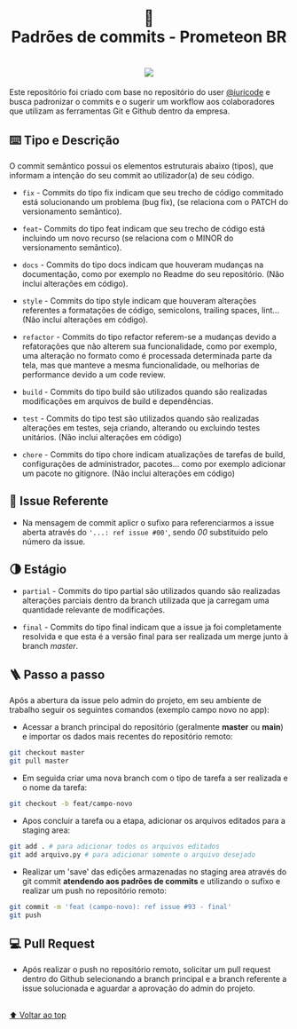 <h1 align="center">
📄<br>Padrões de commits - Prometeon BR
</h1>

<h1 align="center">
  <img src="gitcommit.png">
</h1>

<p>
  Este repositório foi criado com base no repositório do user <a href="https://github.com/iuricode">@iuricode</a> e busca padronizar o commits e o sugerir um workflow aos colaboradores que utilizam as ferramentas Git e Github dentro da empresa.
</p>

## ⌨️ Tipo e Descrição

O commit semântico possui os elementos estruturais abaixo (tipos), que informam a intenção do seu commit ao utilizador(a) de seu código.

- `fix` - Commits do tipo fix indicam que seu trecho de código commitado está solucionando um problema (bug fix), (se relaciona com o PATCH do versionamento semântico).

- `feat`- Commits do tipo feat indicam que seu trecho de código está incluindo um novo recurso (se relaciona com o MINOR do versionamento semântico).

- `docs` - Commits do tipo docs indicam que houveram mudanças na documentação, como por exemplo no Readme do seu repositório. (Não inclui alterações em código).

- `style` - Commits do tipo style indicam que houveram alterações referentes a formatações de código, semicolons, trailing spaces, lint... (Não inclui alterações em código).

- `refactor` - Commits do tipo refactor referem-se a mudanças devido a refatorações que não alterem sua funcionalidade, como por exemplo, uma alteração no formato como é processada determinada parte da tela, mas que manteve a mesma funcionalidade, ou melhorias de performance devido a um code review.

- `build` - Commits do tipo build são utilizados quando são realizadas modificações em arquivos de build e dependências.

- `test` - Commits do tipo test são utilizados quando são realizadas alterações em testes, seja criando, alterando ou excluindo testes unitários. (Não inclui alterações em código)

- `chore` - Commits do tipo chore indicam atualizações de tarefas de build, configurações de administrador, pacotes... como por exemplo adicionar um pacote no gitignore. (Não inclui alterações em código)

## 🧭 Issue Referente

- Na mensagem de commit aplicr o sufixo para referenciarmos a issue aberta através do `'...: ref issue #00'`, sendo *00* substituido pelo número da issue.

## 🌗 Estágio

- `partial` - Commits do tipo partial são utilizados quando são realizadas alterações parciais dentro da branch utilizada que ja carregam uma quantidade relevante de modificações.

- `final` - Commits do tipo final indicam que a issue ja foi completamente resolvida e que esta é a versão final para ser realizada um merge junto à branch _master_.

## 🪜 Passo a passo

<p>
  Após a abertura da issue pelo admin do projeto, em seu ambiente de trabalho seguir os seguintes comandos (exemplo campo novo no app):
</p>

- Acessar a branch principal do repositório (geralmente **master** ou **main**) e importar os dados mais recentes do repositório remoto:

```bash
git checkout master
git pull master
```

- Em seguida criar uma nova branch com o tipo de tarefa a ser realizada e o nome da tarefa:

```bash
git checkout -b feat/campo-novo
```

- Apos concluir a tarefa ou a etapa, adicionar os arquivos editados para a staging area:

```bash
git add . # para adicionar todos os arquivos editados
git add arquivo.py # para adicionar somente o arquivo desejado
```

- Realizar um 'save' das edições armazenadas no staging area através do git commit **atendendo aos padrões de commits** e utilizando o sufixo e realizar um push no repositório remoto:

```bash
git commit -m 'feat (campo-novo): ref issue #93 - final'
git push
```

## 💻 Pull Request

- Após realizar o push no repositório remoto, solicitar um pull request dentro do Github selecionando a branch principal e a branch referente a issue solucionada e aguardar a aprovação do admin do projeto.

<br>[⬆ Voltar ao top](#padrões-de-commits-) <br>
